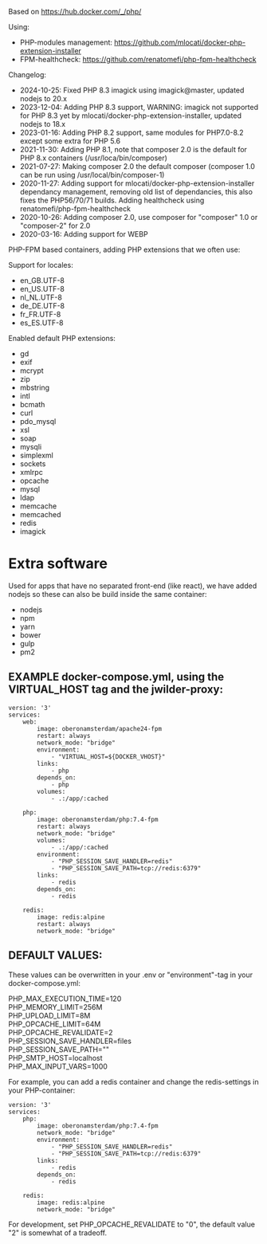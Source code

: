 Based on https://hub.docker.com/_/php/

Using:
* PHP-modules management: https://github.com/mlocati/docker-php-extension-installer
* FPM-healthcheck: https://github.com/renatomefi/php-fpm-healthcheck

Changelog:
* 2024-10-25: Fixed PHP 8.3 imagick using imagick@master, updated nodejs to 20.x
* 2023-12-04: Adding PHP 8.3 support, WARNING: imagick not supported for PHP 8.3 yet by mlocati/docker-php-extension-installer, updated nodejs to 18.x
* 2023-01-16: Adding PHP 8.2 support, same modules for PHP7.0-8.2 except some extra for PHP 5.6
* 2021-11-30: Adding PHP 8.1, note that composer 2.0 is the default for PHP 8.x containers (/usr/loca/bin/composer)
* 2021-07-27: Making composer 2.0 the default composer (composer 1.0 can be run using /usr/local/bin/composer-1)
* 2020-11-27: Adding support for mlocati/docker-php-extension-installer dependancy management, removing old list of dependancies, this also fixes the PHP56/70/71 builds. Adding healthcheck using renatomefi/php-fpm-healthcheck
* 2020-10-26: Adding composer 2.0, use composer for "composer" 1.0 or "composer-2" for 2.0
* 2020-03-16: Adding support for WEBP

PHP-FPM based containers, adding PHP extensions that we often use:

Support for locales:
* en_GB.UTF-8
* en_US.UTF-8
* nl_NL.UTF-8
* de_DE.UTF-8
* fr_FR.UTF-8
* es_ES.UTF-8

Enabled default PHP extensions:
* gd 
* exif 
* mcrypt 
* zip 
* mbstring 
* intl 
* bcmath 
* curl 
* pdo_mysql 
* xsl 
* soap 
* mysqli 
* simplexml 
* sockets 
* xmlrpc 
* opcache 
* mysql 
* ldap
* memcache
* memcached
* redis
* imagick

# Extra software
Used for apps that have no separated front-end (like react), we have added nodejs so these can also be build inside the same container:
* nodejs
* npm
* yarn 
* bower 
* gulp 
* pm2

## EXAMPLE docker-compose.yml, using the VIRTUAL_HOST tag and the jwilder-proxy:
```
version: '3'
services:
    web:
        image: oberonamsterdam/apache24-fpm
        restart: always
        network_mode: "bridge"
        environment:
            - "VIRTUAL_HOST=${DOCKER_VHOST}"
        links:
            - php
        depends_on:
            - php
        volumes:
            - .:/app/:cached

    php:
        image: oberonamsterdam/php:7.4-fpm
        restart: always
        network_mode: "bridge"
        volumes:
            - .:/app/:cached
        environment:
            - "PHP_SESSION_SAVE_HANDLER=redis"
            - "PHP_SESSION_SAVE_PATH=tcp://redis:6379"
        links:
            - redis
        depends_on:
            - redis

    redis:
        image: redis:alpine
        restart: always
        network_mode: "bridge"
```

## DEFAULT VALUES:

These values can be overwritten in your .env or "environment"-tag in your docker-compose.yml:

PHP_MAX_EXECUTION_TIME=120\
PHP_MEMORY_LIMIT=256M\
PHP_UPLOAD_LIMIT=8M\
PHP_OPCACHE_LIMIT=64M\
PHP_OPCACHE_REVALIDATE=2\
PHP_SESSION_SAVE_HANDLER=files\
PHP_SESSION_SAVE_PATH=""\
PHP_SMTP_HOST=localhost\
PHP_MAX_INPUT_VARS=1000

For example, you can add a redis container and change the redis-settings in your PHP-container:
```
version: '3'
services:
    php:
        image: oberonamsterdam/php:7.4-fpm
        network_mode: "bridge"
        environment:
            - "PHP_SESSION_SAVE_HANDLER=redis"
            - "PHP_SESSION_SAVE_PATH=tcp://redis:6379"
        links:
            - redis
        depends_on:
            - redis

    redis:
        image: redis:alpine
        network_mode: "bridge"
```

For development, set PHP_OPCACHE_REVALIDATE to "0", the default value "2" is somewhat of a tradeoff.